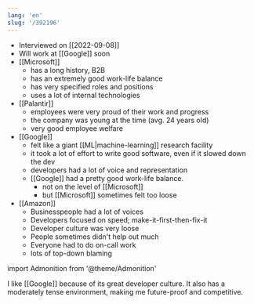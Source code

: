 ```yaml
---
lang: 'en'
slug: '/392196'
---
```


- Interviewed on [[2022-09-08]]
- Will work at [[Google]] soon
- [[Microsoft]]
  - has a long history, B2B
  - has an extremely good work-life balance
  - has very specified roles and positions
  - uses a lot of internal technologies
- [[Palantir]]
  - employees were very proud of their work and progress
  - the company was young at the time (avg. 24 years old)
  - very good employee welfare
- [[Google]]
  - felt like a giant [[ML|machine-learning]] research facility
  - it took a lot of effort to write good software, even if it slowed down the dev
  - developers had a lot of voice and representation
  - [[Google]] had a pretty good work-life balance.
    - not on the level of [[Microsoft]]
    - but [[Microsoft]] sometimes felt too loose
- [[Amazon]]
  - Businesspeople had a lot of voices
  - Developers focused on speed; make-it-first-then-fix-it
  - Developer culture was very loose
  - People sometimes didn't help out much
  - Everyone had to do on-call work
  - lots of top-down blaming

import Admonition from '@theme/Admonition'

<Admonition type="info" title="I love my job because..." icon="💙">
I like [[Google]] because of its great developer culture.
It also has a moderately tense environment, making me future-proof and competitive.
</Admonition>
